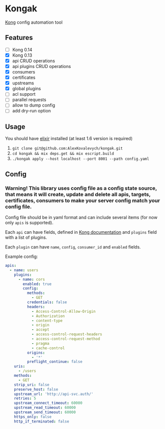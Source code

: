 # Kongak

[Kong](https://konghq.com/kong-community-edition/) config automation tool

## Features

- [ ] Kong 0.14
- [x] Kong 0.13
- [x] api CRUD operations
- [x] api plugins CRUD operations
- [x] consumers
- [x] certificates
- [x] upstreams
- [x] global plugins
- [ ] acl support
- [ ] parallel requests
- [ ] allow to dump config
- [ ] add dry-run option

## Usage

You should have [elixir](https://elixir-lang.org/install.html) installed (at least 1.6 version is required)

1. `git clone git@github.com:AlexKovalevych/kongak.git`
2. `cd kongak && mix deps.get && mix escript.build`
3. `./kongak apply --host localhost --port 8001 --path config.yaml`

## Config

### **Warning! This library uses config file as a config state source, that means it will create, update and delete all apis, targets, certificates, consumers to make your server config match your config file.** ###

Config file should be in yaml format and can include several items (for now only `apis` is supported).

Each `api` can have fields, defined in [Kong documentation](https://docs.konghq.com/0.12.x/admin-api/#request-body) and `plugins` field with a list of plugins.

Each `plugin` can have `name`, `config`, `consumer_id` and `enabled` fields.

Example config:

```yaml
apis:
  - name: users
    plugins:
      - name: cors
        enabled: true
        config:
          methods:
            - GET
          credentials: false
          headers:
            - Access-Control-Allow-Origin
            - Authorization
            - content-type
            - origin
            - accept
            - access-control-request-headers
            - access-control-request-method
            - pragma
            - cache-control
          origins:
            - '*'
          preflight_continue: false
    uris:
      - /users
    methods:
      - GET
    strip_uri: false
    preserve_host: false
    upstream_url: 'http://api-svc.auth/'
    retries: 5
    upstream_connect_timeout: 60000
    upstream_read_timeout: 60000
    upstream_send_timeout: 60000
    https_only: false
    http_if_terminated: false
```
